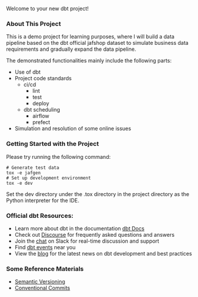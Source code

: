 Welcome to your new dbt project!

### About This Project

This is a demo project for learning purposes, where I will build a data pipeline based on the dbt official jafshop dataset to simulate business data requirements and gradually expand the data pipeline.

The demonstrated functionalities mainly include the following parts:

- Use of dbt
- Project code standards
  - ci/cd
    - lint
    - test
    - deploy
  - dbt scheduling
    - airflow
    - prefect
- Simulation and resolution of some online issues

### Getting Started with the Project

Please try running the following command:

```
# Generate test data
tox -e jafgen
# Set up development environment
tox -e dev
```

Set the dev directory under the .tox directory in the project directory as the Python interpreter for the IDE.

### Official dbt Resources:
- Learn more about dbt in the documentation [dbt Docs](https://docs.getdbt.com/docs/introduction)
- Check out [Discourse](https://discourse.getdbt.com/) for frequently asked questions and answers
- Join the [chat](https://community.getdbt.com/) on Slack for real-time discussion and support
- Find [dbt events](https://events.getdbt.com) near you
- View the [blog](https://blog.getdbt.com/) for the latest news on dbt development and best practices

### Some Reference Materials

- [Semantic Versioning](https://semver.org/)
- [Conventional Commits](https://www.conventionalcommits.org/en/v1.0.0/)


